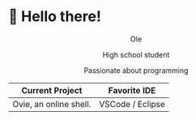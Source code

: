 # 👋 Hello there!

<p align="center">Ole</p>
<p align="center">High school student</p>
<p align="center">Passionate about programming</p>

| Current Project        | Favorite IDE     | 
| ---------------------- | ---------------- |
| Ovie, an online shell. | VSCode / Eclipse |
